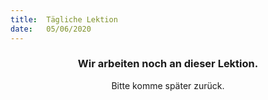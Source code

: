 ```yaml
---
title:  Tägliche Lektion
date:   05/06/2020
---
```


### <center>Wir arbeiten noch an dieser Lektion.</center>
<center>Bitte komme später zurück.</center>